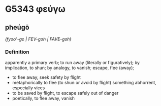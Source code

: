 # G5343 φεύγω

## pheúgō

_(fyoo'-go | FEV-goh | FAVE-goh)_

### Definition

apparently a primary verb; to run away (literally or figuratively); by implication, to shun; by analogy, to vanish; escape, flee (away); 

- to flee away, seek safety by flight
- metaphorically to flee (to shun or avoid by flight) something abhorrent, especially vices
- to be saved by flight, to escape safely out of danger
- poetically, to flee away, vanish
